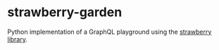# strawberry-garden
Python implementation of a GraphQL playground using the [strawberry library](https://github.com/strawberry-graphql/strawberry).
